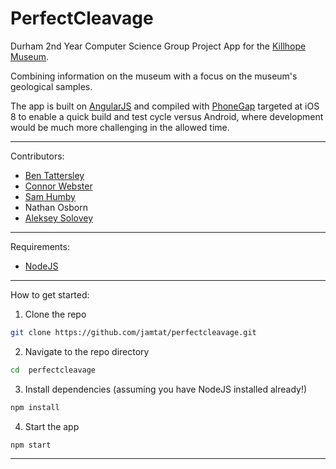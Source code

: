 PerfectCleavage
===============

Durham 2nd Year Computer Science Group Project App for the [Killhope Museum](http://www.killhope.org.uk/).

Combining information on the museum with a focus on the museum's geological
samples.

The app is built on [AngularJS](https://angularjs.org) and compiled with
[PhoneGap](https://phonegap.com) targeted at iOS 8 to enable a quick build and
test cycle versus Android, where development would be much more challenging in
the allowed time.
________________________________________________________________________________

Contributors:
 - [Ben Tattersley](https://github.com/jamtat)
 - [Connor Webster](https://github.com/Cwebster95)
 - [Sam Humby](https://github.com/Samalot)
 - Nathan Osborn
 - [Aleksey Solovey](https://github.com/AlekseySolovey)
________________________________________________________________________________

Requirements:
 - [NodeJS](http://nodejs.org)
________________________________________________________________________________

How to get started:

 1. Clone the repo
```bash
git clone https://github.com/jamtat/perfectcleavage.git
```

 2. Navigate to the repo directory
```bash
cd  perfectcleavage
```

 3. Install dependencies (assuming you have NodeJS installed already!)
```bash
npm install
```

 4. Start the app
```bash
npm start
```
________________________________________________________________________________
